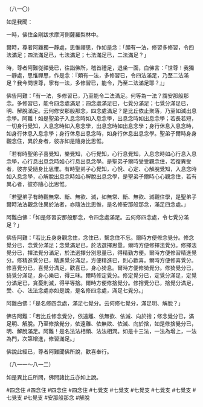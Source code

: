 （八一〇）

如是我聞：

一時，佛住金剛跋求摩河側薩羅梨林中。

爾時，尊者阿難獨一靜處，思惟禪思，作如是念：「頗有一法，修習多修習，令四法滿足；四法滿足已，七法滿足；七法滿足已，二法滿足？」

時，尊者阿難從禪覺已，往詣佛所，稽首禮足，退坐一面，白佛言：「世尊！我獨一靜處，思惟禪思，作是念：『頗有一法，多修習已，令四法滿足，乃至二法滿足？我今問世尊，寧有一法，多修習已，能令，乃至二法滿足耶？』」

佛告阿難：「有一法，多修習已，乃至能令二法滿足。何等為一法？謂安那般那念。多修習已，能令四念處滿足；四念處滿足已，七覺分滿足；七覺分滿足已，明、解脫滿足。云何修安那般那念，四念處滿足？是比丘依止聚落，乃至如滅出息念學。阿難！如是聖弟子入息念時如入息念學，出息念時如出息念學；若長若短，一切身行覺知，入息念時如入息念學，出息念時如出息念學；身行休息入息念時，如身行休息入息念學；身行休息出息念時，如身行休息出息念學。聖弟子爾時身身觀念住，異於身者，彼亦如是隨身比思惟。

「若有時聖弟子喜覺知，樂覺知，心行覺知，心行息覺知，入息念時如心行息入息念學，心行息出息念時如心行息出息念學。是聖弟子爾時受受觀念住，若復異受者，彼亦受隨身比思惟。有時聖弟子心覺知，心悅、心定、心解脫覺知，入息念時如入息念學，心解脫出息念時如心解脫出息念學，是聖弟子爾時心心觀念住，若有異心者，彼亦隨心比思惟。

「若聖弟子有時觀無常、斷、無欲、滅，如無常、斷、無欲、滅觀住學，是聖弟子爾時法法觀念住異於法者，亦隨法比思惟，是名修安那般那念，滿足四念處。」

阿難白佛：「如是修習安那般那念，令四念處滿足。云何修四念處，令七覺分滿足？」

佛告阿難：「若比丘身身觀念住，念住已，繫念住不忘。爾時方便修念覺分。修念覺分已，念覺分滿足；念覺滿足已，於法選擇思量。爾時方便修擇法覺分。修擇法覺分已，擇法覺分滿足，於法選擇分別思量已，得精勤方便。爾時方便修習精進覺分。修精進覺分已，精進覺分滿足，方便精進已，則心歡喜。爾時方便修喜覺分。修喜覺分已，喜覺分滿足，歡喜已，身心猗息。爾時方便修猗覺分。修猗覺分已，猗覺分滿足，身心樂已，得三昧。爾時修定覺分。修定覺分已，定覺分滿足，定覺分滿足已，貪憂則滅，得平等捨。爾時方便修捨覺分。修捨覺分已，捨覺分滿足，受、心、法法念處亦如是說，是名修四念處，滿足七覺分。」

阿難白佛：「是名修四念處，滿足七覺分。云何修七覺分，滿足明、解脫？」

佛告阿難：「若比丘修念覺分，依遠離、依無欲、依滅、向於捨；修念覺分已，滿足明、解脫。乃至修捨覺分，依遠離、依無欲、依滅、向於捨，如是修捨覺分已，明、解脫滿足。阿難！是名法法相類、法法相潤。如是十三法，一法為增上，一法為門，次第增進，修習滿足。」

佛說此經已，尊者阿難聞佛所說，歡喜奉行。

（八一一～八一二）

如是異比丘所問，佛問諸比丘亦如上說。




#四念住
#四念住
#四念住
#四念住
#七覺支
#七覺支
#七覺支
#七覺支
#七覺支
#七覺支
#七覺支
#安那般那念
#解脫
